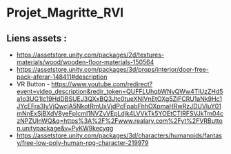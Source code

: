 # Projet_Magritte_RVI

## Liens assets :
- https://assetstore.unity.com/packages/2d/textures-materials/wood/wooden-floor-materials-150564
- https://assetstore.unity.com/packages/3d/props/interior/door-free-pack-aferar-148411#description
- VR Button - https://www.youtube.com/redirect?event=video_description&redir_token=QUFFLUhqbWNyQWw4TlUzZHd5a1o3UG1lc19HdDBSUEJ3QXxBQ3Jtc0tueXNIVnEtOXg5ZjFCRU1aNk9Hc1JYcEFra3IyVjQwcjA5NkotRmUxVjdPcFpabFhhOXpmaHRwRzJDUVluY01mNnExSjBXdV8yeFpIcmI1NVZvVEpLdjk4LVVkTk5YOEtCTlRFSVJkTm04czNPZUlnWQ&q=https%3A%2F%2Fwww.realary.com%2Fyt%2FVRButton.unitypackage&v=PyKW9kecyqg
- https://assetstore.unity.com/packages/3d/characters/humanoids/fantasy/free-low-poly-human-rpg-character-219979
